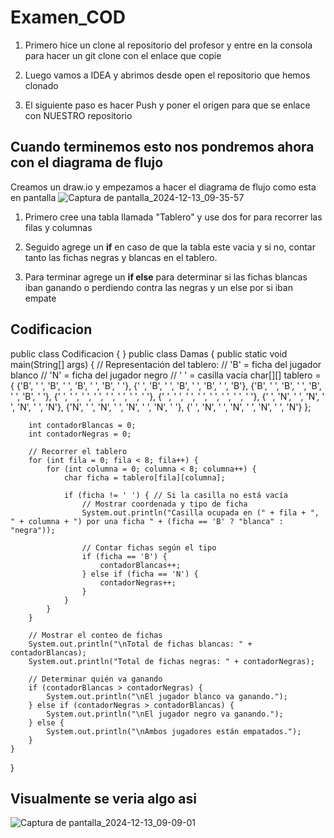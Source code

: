 # Examen_COD

1. Primero hice un clone al repositorio del profesor y entre en la consola para hacer un git clone con el enlace que copie

2. Luego vamos a IDEA y abrimos desde open el repositorio que hemos clonado

3. El siguiente paso es hacer Push y poner el origen para que se enlace con NUESTRO repositorio

## Cuando terminemos esto nos pondremos ahora con el diagrama de flujo

Creamos un draw.io y empezamos a hacer el diagrama de flujo como esta en pantalla
![Captura de pantalla_2024-12-13_09-35-57](https://github.com/user-attachments/assets/6ef9b28d-5160-4edb-9019-5fef78ab905b)

1. Primero cree una tabla llamada "Tablero" y use dos for para recorrer las filas y columnas 

2. Seguido agrege un **if** en caso de que la tabla este vacia y si no, contar tanto las fichas negras y blancas en el tablero.

3. Para terminar agrege un **if else** para determinar si las fichas blancas iban ganando o perdiendo contra las negras y un else por si iban empate

## Codificacion

public class Codificacion {
}
public class Damas {
    public static void main(String[] args) {
        // Representación del tablero:
        // 'B' = ficha del jugador blanco
        // 'N' = ficha del jugador negro
        // ' ' = casilla vacía
        char[][] tablero = {
                {'B', ' ', 'B', ' ', 'B', ' ', 'B', ' '},
                {' ', 'B', ' ', 'B', ' ', 'B', ' ', 'B'},
                {'B', ' ', 'B', ' ', 'B', ' ', 'B', ' '},
                {' ', ' ', ' ', ' ', ' ', ' ', ' ', ' '},
                {' ', ' ', ' ', ' ', ' ', ' ', ' ', ' '},
                {' ', 'N', ' ', 'N', ' ', 'N', ' ', 'N'},
                {'N', ' ', 'N', ' ', 'N', ' ', 'N', ' '},
                {' ', 'N', ' ', 'N', ' ', 'N', ' ', 'N'}
        };

        int contadorBlancas = 0;
        int contadorNegras = 0;

        // Recorrer el tablero
        for (int fila = 0; fila < 8; fila++) {
            for (int columna = 0; columna < 8; columna++) {
                char ficha = tablero[fila][columna];

                if (ficha != ' ') { // Si la casilla no está vacía
                    // Mostrar coordenada y tipo de ficha
                    System.out.println("Casilla ocupada en (" + fila + ", " + columna + ") por una ficha " + (ficha == 'B' ? "blanca" : "negra"));

                    // Contar fichas según el tipo
                    if (ficha == 'B') {
                        contadorBlancas++;
                    } else if (ficha == 'N') {
                        contadorNegras++;
                    }
                }
            }
        }

        // Mostrar el conteo de fichas
        System.out.println("\nTotal de fichas blancas: " + contadorBlancas);
        System.out.println("Total de fichas negras: " + contadorNegras);

        // Determinar quién va ganando
        if (contadorBlancas > contadorNegras) {
            System.out.println("\nEl jugador blanco va ganando.");
        } else if (contadorNegras > contadorBlancas) {
            System.out.println("\nEl jugador negro va ganando.");
        } else {
            System.out.println("\nAmbos jugadores están empatados.");
        }
    }
}


## Visualmente se veria algo asi

![Captura de pantalla_2024-12-13_09-09-01](https://github.com/user-attachments/assets/d7b07ae2-8e27-4e6d-93d3-a32c5c3968e7)

